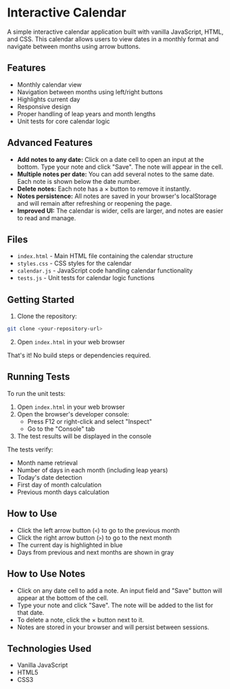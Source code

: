# Interactive Calendar

A simple interactive calendar application built with vanilla JavaScript, HTML, and CSS. This calendar allows users to view dates in a monthly format and navigate between months using arrow buttons.

## Features

- Monthly calendar view
- Navigation between months using left/right buttons
- Highlights current day
- Responsive design
- Proper handling of leap years and month lengths
- Unit tests for core calendar logic

## Advanced Features

- **Add notes to any date:** Click on a date cell to open an input at the bottom. Type your note and click "Save". The note will appear in the cell.
- **Multiple notes per date:** You can add several notes to the same date. Each note is shown below the date number.
- **Delete notes:** Each note has a × button to remove it instantly.
- **Notes persistence:** All notes are saved in your browser's localStorage and will remain after refreshing or reopening the page.
- **Improved UI:** The calendar is wider, cells are larger, and notes are easier to read and manage.

## Files

- `index.html` - Main HTML file containing the calendar structure
- `styles.css` - CSS styles for the calendar
- `calendar.js` - JavaScript code handling calendar functionality
- `tests.js` - Unit tests for calendar logic functions

## Getting Started

1. Clone the repository:
```bash
git clone <your-repository-url>
```

2. Open `index.html` in your web browser

That's it! No build steps or dependencies required.

## Running Tests

To run the unit tests:

1. Open `index.html` in your web browser
2. Open the browser's developer console:
   - Press F12 or right-click and select "Inspect"
   - Go to the "Console" tab
3. The test results will be displayed in the console

The tests verify:
- Month name retrieval
- Number of days in each month (including leap years)
- Today's date detection
- First day of month calculation
- Previous month days calculation

## How to Use

- Click the left arrow button (`<`) to go to the previous month
- Click the right arrow button (`>`) to go to the next month
- The current day is highlighted in blue
- Days from previous and next months are shown in gray

## How to Use Notes

- Click on any date cell to add a note. An input field and "Save" button will appear at the bottom of the cell.
- Type your note and click "Save". The note will be added to the list for that date.
- To delete a note, click the × button next to it.
- Notes are stored in your browser and will persist between sessions.

## Technologies Used

- Vanilla JavaScript
- HTML5
- CSS3